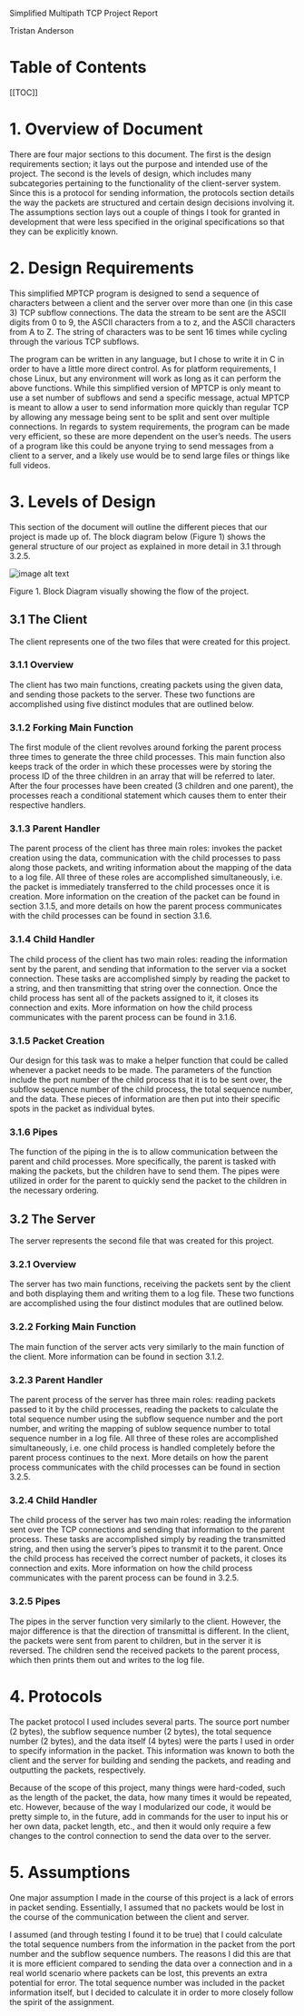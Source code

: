 Simplified Multipath TCP Project Report

Tristan Anderson

# Table of Contents

[[TOC]]

# 1. Overview of Document

There are four major sections to this document. The first is the design requirements section; it lays out the purpose and intended use of the project. The second is the levels of design, which includes many subcategories pertaining to the functionality of the client-server system. Since this is a protocol for sending information, the protocols section details the way the packets are structured and certain design decisions involving it. The assumptions section lays out a couple of things I took for granted in development that were less specified in the original specifications so that they can be explicitly known.

# 2. Design Requirements

This simplified MPTCP program is designed to send a sequence of characters between a client and the server over more than one (in this case 3) TCP subflow connections. The data the stream to be sent are the ASCII digits from 0 to 9, the ASCII characters from a to z, and the ASCII characters from A to Z. The string of characters was to be sent 16 times while cycling through the various TCP subflows. 

The program can be written in any language, but I chose to write it in C in order to have a little more direct control. As for platform requirements, I chose Linux, but any environment will work as long as it can perform the above functions. While this simplified version of MPTCP is only meant to use a set number of subflows and send a specific message, actual MPTCP is meant to allow a user to send information more quickly than regular TCP by allowing any message being sent to be split and sent over multiple connections. In regards to system requirements, the program can be made very efficient, so these are more dependent on the user’s needs. The users of a program like this could be anyone trying to send messages from a client to a server, and a likely use would be to send large files or things like full videos.

# 3. Levels of Design

This section of the document will outline the different pieces that our project is made up of. The block diagram below (Figure 1) shows the general structure of our project as explained in more detail in 3.1 through 3.2.5.

![image alt text](image_0.png)

Figure 1. Block Diagram visually showing  the flow of the project.

## 3.1 The Client 

The client represents one of the two files that were created for this project.

### 3.1.1 Overview

The client has two main functions, creating packets using the given data, and sending those packets to the server. These two functions are accomplished using five distinct modules that are outlined below.

### **3.1.2 Forking Main Function**

The first module of the client revolves around forking the parent process three times to generate the three child processes. This main function also keeps track of the order in which these processes were by storing the process ID of the three children in an array that will be referred to later. After the four processes have been created (3 children and one parent), the processes reach a conditional statement which causes them to enter their respective handlers.

### 3.1.3 Parent Handler

The parent process of the client has three main roles: invokes the packet creation using the data, communication with the child processes to pass along those packets, and writing information about the mapping of the data to a log file. All three of these roles are accomplished simultaneously, i.e. the packet is immediately transferred to the child processes once it is creation. More information on the creation of the packet can be found in section 3.1.5, and more details on how the parent process communicates with the child processes can be found in section 3.1.6.

### 3.1.4 Child Handler

The child process of the client has two main roles: reading the information sent by the parent, and sending that information to the server via a socket connection. These tasks are accomplished simply by reading the packet to a string, and then transmitting that string over the connection. Once the child process has sent all of the packets assigned to it, it closes its connection and exits. More information on how the child process communicates with the parent process can be found in 3.1.6.

### 3.1.5 Packet Creation

Our design for this task was to make a helper function that could be called whenever a packet needs to be made. The parameters of the function include the port number of the child process that it is to be sent over, the subflow sequence number of the child process, the total sequence number, and the data. These pieces of information are then put into their specific spots in the packet as individual bytes.

### 3.1.6 Pipes

The function of the piping in the is to allow communication between the parent and child processes. More specifically, the parent is tasked with making the packets, but the children have to send them. The pipes were utilized in order for the parent to quickly send the packet to the children in the necessary ordering.

## 3.2 The Server

The server represents the second file that was created for this project.

### 3.2.1 Overview

The server has two main functions, receiving the packets sent by the client and both displaying them and writing them to a log file. These two functions are accomplished using the four distinct modules that are outlined below.

### 3.2.2 Forking Main Function

The main function of the server acts very similarly to the main function of the client. More information can be found in section 3.1.2.

### 3.2.3 Parent Handler

The parent process of the server has three main roles: reading packets passed to it by the child processes, reading the packets to calculate the total sequence number using the subflow sequence number and the port number, and writing the mapping of sublow sequence number to total sequence number in a log file. All three of these roles are accomplished simultaneously, i.e. one child process is handled completely before the parent process continues to the next. More details on how the parent process communicates with the child processes can be found in section 3.2.5.

### 3.2.4 Child Handler

The child process of the server has two main roles: reading the information sent over the TCP connections and sending that information to the parent process. These tasks are accomplished simply by reading the transmitted string, and then using the server’s pipes to transmit it to the parent. Once the child process has received the correct number of packets, it closes its connection and exits. More information on how the child process communicates with the parent process can be found in 3.2.5.

### 3.2.5 Pipes

The pipes in the server function very similarly to the client. However, the major difference is that the direction of transmittal is different. In the client, the packets were sent from parent to children, but in the server it is reversed. The children send the received packets to the parent process, which then prints them out and writes to the log file. 

# 4. Protocols

The packet protocol I used includes several parts. The source port number (2 bytes), the subflow sequence number (2 bytes), the total sequence number (2 bytes), and the data itself (4 bytes) were the parts I used in order to specify information in the packet. This information was known to both the client and the server for building and sending the packets, and reading and outputting the packets, respectively. 

Because of the scope of this project, many things were hard-coded, such as the length of the packet, the data, how many times it would be repeated, etc. However, because of the way I modularized our code, it would be pretty simple to, in the future, add in commands for the user to input his or her own data, packet length, etc., and then it would only require a few changes to the control connection to send the data over to the server. 

# 5. Assumptions

One major assumption I made in the course of this project is a lack of errors in packet sending. Essentially, I assumed that no packets would be lost in the course of the communication between the client and server. 

I assumed (and through testing I found it to be true) that I could calculate the total sequence numbers from the information in the packet from the port number and the subflow sequence numbers. The reasons I did this are that it is more efficient compared to sending the data over a connection and in a real world scenario where packets can be lost, this prevents an extra potential for error. The total sequence number was included in the packet information itself, but I decided to calculate it in order to more closely follow the spirit of the assignment.
